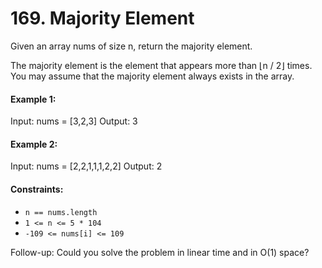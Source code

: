 # 169. Majority Element

Given an array nums of size n, return the majority element.

The majority element is the element that appears more than ⌊n / 2⌋ times. You may assume that the majority element always exists in the array.

#### Example 1:

Input: nums = [3,2,3]
Output: 3

#### Example 2:

Input: nums = [2,2,1,1,1,2,2]
Output: 2

#### Constraints:
- `n == nums.length`
- `1 <= n <= 5 * 104`
- `-109 <= nums[i] <= 109`

Follow-up: Could you solve the problem in linear time and in O(1) space?